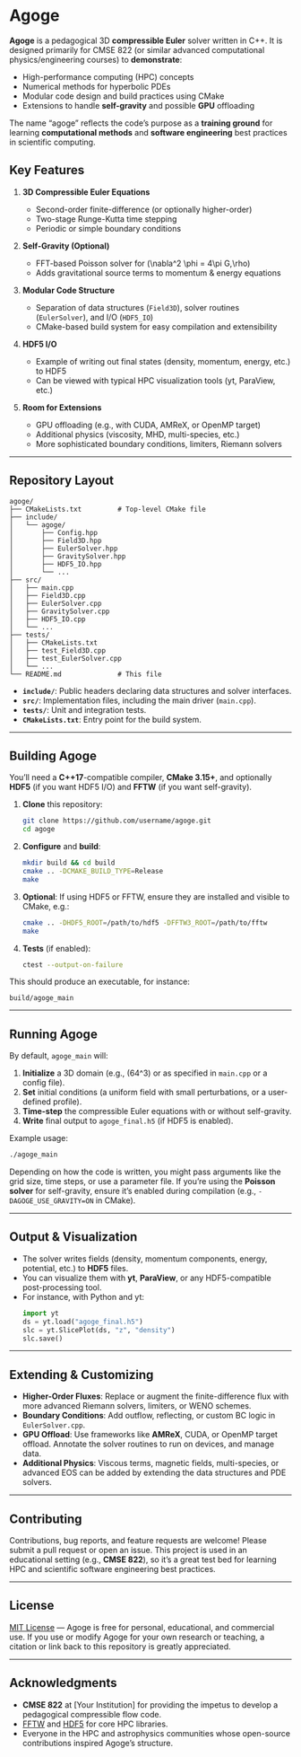 # Agoge

**Agoge** is a pedagogical 3D **compressible Euler** solver written in C++. It is designed primarily for CMSE 822 (or similar advanced computational physics/engineering courses) to **demonstrate**:

- High-performance computing (HPC) concepts  
- Numerical methods for hyperbolic PDEs  
- Modular code design and build practices using CMake  
- Extensions to handle **self-gravity** and possible **GPU** offloading

The name “agoge” reflects the code’s purpose as a **training ground** for learning **computational methods** and **software engineering** best practices in scientific computing.

## Key Features

1. **3D Compressible Euler Equations**  
   - Second-order finite-difference (or optionally higher-order)  
   - Two-stage Runge-Kutta time stepping  
   - Periodic or simple boundary conditions  

2. **Self-Gravity (Optional)**  
   - FFT-based Poisson solver for \(\nabla^2 \phi = 4\pi G\,\rho\)  
   - Adds gravitational source terms to momentum & energy equations  

3. **Modular Code Structure**  
   - Separation of data structures (`Field3D`), solver routines (`EulerSolver`), and I/O (`HDF5_IO`)  
   - CMake-based build system for easy compilation and extensibility  

4. **HDF5 I/O**  
   - Example of writing out final states (density, momentum, energy, etc.) to HDF5  
   - Can be viewed with typical HPC visualization tools (yt, ParaView, etc.)  

5. **Room for Extensions**  
   - GPU offloading (e.g., with CUDA, AMReX, or OpenMP target)  
   - Additional physics (viscosity, MHD, multi-species, etc.)  
   - More sophisticated boundary conditions, limiters, Riemann solvers  

---

## Repository Layout

```
agoge/
├── CMakeLists.txt         # Top-level CMake file
├── include/
│   └── agoge/
│       ├── Config.hpp
│       ├── Field3D.hpp
│       ├── EulerSolver.hpp
│       ├── GravitySolver.hpp
│       ├── HDF5_IO.hpp
│       └── ...
├── src/
│   ├── main.cpp
│   ├── Field3D.cpp
│   ├── EulerSolver.cpp
│   ├── GravitySolver.cpp
│   ├── HDF5_IO.cpp
│   └── ...
├── tests/
│   ├── CMakeLists.txt
│   ├── test_Field3D.cpp
│   ├── test_EulerSolver.cpp
│   └── ...
└── README.md              # This file
```

- **`include/`**: Public headers declaring data structures and solver interfaces.  
- **`src/`**: Implementation files, including the main driver (`main.cpp`).  
- **`tests/`**: Unit and integration tests.  
- **`CMakeLists.txt`**: Entry point for the build system.

---

## Building Agoge

You’ll need a **C++17**-compatible compiler, **CMake 3.15+**, and optionally **HDF5** (if you want HDF5 I/O) and **FFTW** (if you want self-gravity).

1. **Clone** this repository:
   ```bash
   git clone https://github.com/username/agoge.git
   cd agoge
   ```
2. **Configure** and **build**:
   ```bash
   mkdir build && cd build
   cmake .. -DCMAKE_BUILD_TYPE=Release
   make
   ```
3. **Optional**: If using HDF5 or FFTW, ensure they are installed and visible to CMake, e.g.:
   ```bash
   cmake .. -DHDF5_ROOT=/path/to/hdf5 -DFFTW3_ROOT=/path/to/fftw
   make
   ```
4. **Tests** (if enabled):
   ```bash
   ctest --output-on-failure
   ```

This should produce an executable, for instance:  
```
build/agoge_main
```

---

## Running Agoge

By default, `agoge_main` will:

1. **Initialize** a 3D domain (e.g., \(64^3\) or as specified in `main.cpp` or a config file).  
2. **Set** initial conditions (a uniform field with small perturbations, or a user-defined profile).  
3. **Time-step** the compressible Euler equations with or without self-gravity.  
4. **Write** final output to `agoge_final.h5` (if HDF5 is enabled).

Example usage:
```bash
./agoge_main
```
Depending on how the code is written, you might pass arguments like the grid size, time steps, or use a parameter file. If you’re using the **Poisson solver** for self-gravity, ensure it’s enabled during compilation (e.g., `-DAGOGE_USE_GRAVITY=ON` in CMake).

---

## Output & Visualization

- The solver writes fields (density, momentum components, energy, potential, etc.) to **HDF5** files.  
- You can visualize them with **yt**, **ParaView**, or any HDF5-compatible post-processing tool.  
- For instance, with Python and yt:
  ```python
  import yt
  ds = yt.load("agoge_final.h5")
  slc = yt.SlicePlot(ds, "z", "density")
  slc.save()
  ```

---

## Extending & Customizing

- **Higher-Order Fluxes**: Replace or augment the finite-difference flux with more advanced Riemann solvers, limiters, or WENO schemes.  
- **Boundary Conditions**: Add outflow, reflecting, or custom BC logic in `EulerSolver.cpp`.  
- **GPU Offload**: Use frameworks like **AMReX**, CUDA, or OpenMP target offload. Annotate the solver routines to run on devices, and manage data.  
- **Additional Physics**: Viscous terms, magnetic fields, multi-species, or advanced EOS can be added by extending the data structures and PDE solvers.

---

## Contributing

Contributions, bug reports, and feature requests are welcome! Please submit a pull request or open an issue. This project is used in an educational setting (e.g., **CMSE 822**), so it’s a great test bed for learning HPC and scientific software engineering best practices.

---

## License

[MIT License](LICENSE) — Agoge is free for personal, educational, and commercial use. If you use or modify Agoge for your own research or teaching, a citation or link back to this repository is greatly appreciated.

---

## Acknowledgments

- **CMSE 822** at [Your Institution] for providing the impetus to develop a pedagogical compressible flow code.  
- [FFTW](http://fftw.org/) and [HDF5](https://portal.hdfgroup.org/) for core HPC libraries.  
- Everyone in the HPC and astrophysics communities whose open-source contributions inspired Agoge’s structure.
